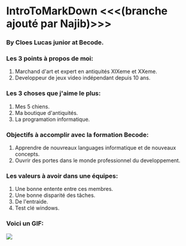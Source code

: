 # IntroToMarkDown <<<(branche ajouté par Najib)>>>

### By Cloes Lucas junior at Becode.

### Les 3 points à propos de moi:
1. Marchand d'art et expert en antiquités XIXeme et XXeme.
2. Developpeur de jeux video indépendant depuis 10 ans.

### Les 3 choses que j'aime le plus:
1. Mes 5 chiens.
2. Ma boutique d'antiquités.
3. La programation informatique.

### Objectifs à accomplir avec la formation Becode:
1. Apprendre de nouvreaux languages informatique et de nouveaux concepts.
2. Ouvrir des portes dans le monde professionnel du developpement.

### Les valeurs à avoir dans une équipes:
1. Une bonne entente entre ces membres.
2. Une bonne disparité des tâches.
3. De l'entraide.
4. Test clé windows.

### Voici un GIF: 
<img src = "https://media3.giphy.com/media/v1.Y2lkPTc5MGI3NjExbms5YzhhNjE1ZWE1dzZyYzBjN2k5azlrbXZraGZjYzI2bGQ4aTR6ZiZlcD12MV9pbnRlcm5hbF9naWZfYnlfaWQmY3Q9Zw/T9pLxAiWOTywm1H7sd/giphy.webp">


